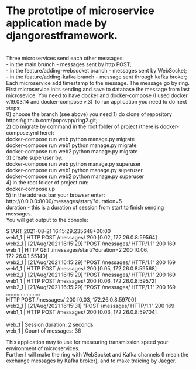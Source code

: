 <h1>The prototipe of microservice application made by djangorestframework.</h1><br>
Three microservices send each other messages:<br>
- in the main brunch - messages sent by http POST;<br>
- in the feature/adding-websocket branch - messages sent by WebSocket;<br>
- in the  feature/adding-kafka branch - message sent through kafka broker;<br>
Each microservice add timestamp to the message. The message go by ring. First microservice inits sending and save to database the message from last microsevice.
You need to have docker and docker-compose (I used docker v.19.03.14 and docker-compose v.3)
To run application you need to do next steps:<br>
0) choose the branch (see above) you need
1) do clone of repository https://github.com/popovpp/ring2.git;<br>
2) do migrate by command in the root folder of project (there is docker-compose.yml here):<br>
docker-compose run web python manage.py migrate<br>
docker-compose run web1 python manage.py migrate<br>
docker-compose run web2 python manage.py migrate<br>
3) create superuser by:<br>
docker-compose run web python manage.py superuser<br>
docker-compose run web1 python manage.py superuser<br>
docker-compose run web2 python manage.py superuser<br>
4) in the root folder of project run:<br>
docker-compose up<br>
5) in the address bar your browser enter:<br>
http://0.0.0.0:8000/messages/start/?duration=5<br>
duration - this is a duration of session from start to finish sending messages.<br>
You will get output to the console:<br>

START 2021-08-21 16:15:29.235648+00:00<br>
web1_1       | HTTP POST /messages/ 200 [0.02, 172.26.0.8:59564]<br>
web2_1       | [21/Aug/2021 16:15:29] "POST /messages/ HTTP/1.1" 200 169<br>
web_1        | HTTP GET /messages/start/?duration=2 200 [0.06, 172.26.0.1:55140]<br>
web2_1       | [21/Aug/2021 16:15:29] "POST /messages/ HTTP/1.1" 200 169<br>
web1_1       | HTTP POST /messages/ 200 [0.05, 172.26.0.8:59568]<br>
web2_1       | [21/Aug/2021 16:15:29] "POST /messages/ HTTP/1.1" 200 169<br>
web1_1       | HTTP POST /messages/ 200 [0.06, 172.26.0.8:59572]<br>
web2_1       | [21/Aug/2021 16:15:29] "POST /messages/ HTTP/1.1" 200 169<br>
.......................<br>
HTTP POST /messages/ 200 [0.03, 172.26.0.8:59700]<br>
web2_1       | [21/Aug/2021 16:15:31] "POST /messages/ HTTP/1.1" 200 169<br>
web1_1       | HTTP POST /messages/ 200 [0.03, 172.26.0.8:59704]<br><br>
web_1        | Session duration: 2 seconds<br>
web_1        | Count of messages: 36<br>

This application may to use for meseuring transmission speed your environment of microservices.<br>
Further I will make the ring with WebSocket and Kafka channels (I mean the exchange messages by Kafka broker), and to make traicing by Jaeger.<br>
